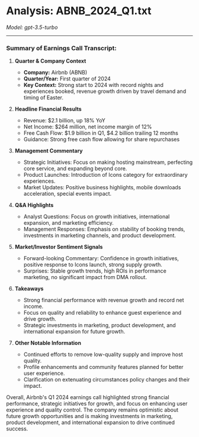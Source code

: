 # Analysis: ABNB_2024_Q1.txt

*Model: gpt-3.5-turbo*

---

### Summary of Earnings Call Transcript:

1. **Quarter & Company Context**
   - **Company:** Airbnb (ABNB)
   - **Quarter/Year:** First quarter of 2024
   - **Key Context:** Strong start to 2024 with record nights and experiences booked, revenue growth driven by travel demand and timing of Easter.

2. **Headline Financial Results**
   - Revenue: $2.1 billion, up 18% YoY
   - Net Income: $264 million, net income margin of 12%
   - Free Cash Flow: $1.9 billion in Q1, $4.2 billion trailing 12 months
   - Guidance: Strong free cash flow allowing for share repurchases

3. **Management Commentary**
   - Strategic Initiatives: Focus on making hosting mainstream, perfecting core service, and expanding beyond core.
   - Product Launches: Introduction of Icons category for extraordinary experiences.
   - Market Updates: Positive business highlights, mobile downloads acceleration, special events impact.

4. **Q&A Highlights**
   - Analyst Questions: Focus on growth initiatives, international expansion, and marketing efficiency.
   - Management Responses: Emphasis on stability of booking trends, investments in marketing channels, and product development.

5. **Market/Investor Sentiment Signals**
   - Forward-looking Commentary: Confidence in growth initiatives, positive response to Icons launch, strong supply growth.
   - Surprises: Stable growth trends, high ROIs in performance marketing, no significant impact from DMA rollout.

6. **Takeaways**
   - Strong financial performance with revenue growth and record net income.
   - Focus on quality and reliability to enhance guest experience and drive growth.
   - Strategic investments in marketing, product development, and international expansion for future growth.

7. **Other Notable Information**
   - Continued efforts to remove low-quality supply and improve host quality.
   - Profile enhancements and community features planned for better user experience.
   - Clarification on extenuating circumstances policy changes and their impact.

Overall, Airbnb's Q1 2024 earnings call highlighted strong financial performance, strategic initiatives for growth, and focus on enhancing user experience and quality control. The company remains optimistic about future growth opportunities and is making investments in marketing, product development, and international expansion to drive continued success.
